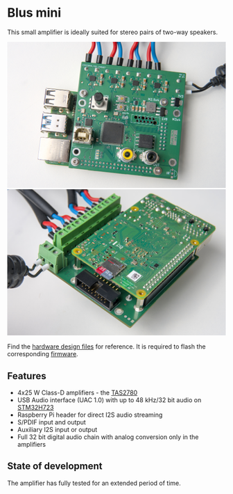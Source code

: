 # Blus mini

This small amplifier is ideally suited for stereo pairs of two-way speakers.

![front](./img/2024-11-22_Blus_0005.jpg)
![back](./img/2024-11-22_Blus_0010.jpg)

Find the [hardware design files](./kicad/) for reference.
It is required to flash the corresponding [firmware]((https://github.com/blus-audio/firmware-rs)).

## Features

- 4x25 W Class-D amplifiers - the [TAS2780](https://www.ti.com/product/TAS2780)
- USB Audio interface (UAC 1.0) with up to 48 kHz/32 bit audio on [STM32H723](https://www.st.com/en/microcontrollers-microprocessors/stm32h723-733.html)
- Raspberry Pi header for direct I2S audio streaming
- S/PDIF input and output
- Auxiliary I2S input or output
- Full 32 bit digital audio chain with analog conversion only in the amplifiers

## State of development

The amplifier has fully tested for an extended period of time.
